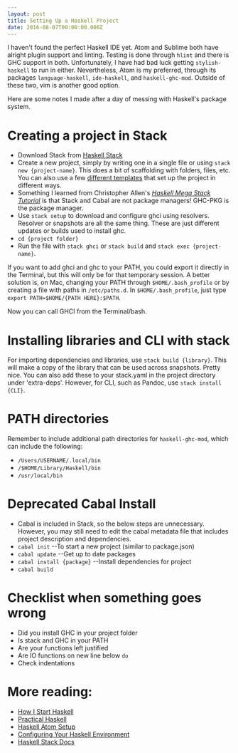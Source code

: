 ```yaml
---
layout: post
title: Setting Up a Haskell Project
date: 2016-08-07T00:00:00.000Z
---
```


I haven't found the perfect Haskell IDE yet. Atom and Sublime both have alright plugin support and linting. Testing is done through `hlint` and there is GHC support in both. Unfortunately, I have had bad luck getting `stylish-haskell` to run in either. Nevertheless, Atom is my preferred, through its packages `language-haskell`, `ide-haskell`, and `haskell-ghc-mod`. Outside of these two, vim is another good option.

Here are some notes I made after a day of messing with Haskell's package system.

# Creating a project in Stack

- Download Stack from [Haskell Stack](https://haskell-lang.org/get-started)
- Create a new project, simply by writing one in a single file or using `stack new {project-name}`. This does a bit of scaffolding with folders, files, etc. You can also use a few [different templates](https://github.com/commercialhaskell/stack-templates) that set up the project in different ways.
- Something I learned from Christopher Allen's [_Haskell Mega Stack Tutorial_](https://www.youtube.com/watch?v=sRonIB8ZStw) is that Stack and Cabal are not package managers! GHC-PKG is the package manager.
- Use `stack setup` to download and configure ghci using resolvers. Resolver or snapshots are all the same thing. These are just different updates or builds used to install ghc.
- `cd {project folder}`
- Run the file with `stack ghci` or `stack build` and `stack exec {project-name}`.

If you want to add ghci and ghc to your PATH, you could export it directly in the Terminal, but this will only be for that temporary session. A better solution is, on Mac, changing your PATH through `$HOME/.bash_profile` or by creating a file with paths in `/etc/paths.d`. In `$HOME/.bash_profile`, just type `export PATH=$HOME/{PATH HERE}:$PATH`.

Now you can call GHCI from the Terminal/bash.

# Installing libraries and CLI with stack

For importing dependencies and libraries, use `stack build {library}`. This will make a copy of the library that can be used across snapshots. Pretty nice. You can also add these to your stack.yaml in the project directory under 'extra-deps'. However, for CLI, such as Pandoc, use `stack install {CLI}`.

# PATH directories

Remember to include additional path directories for `haskell-ghc-mod`, which can include the following:

- `/Users/USERNAME/.local/bin`
- `/$HOME/Library/Haskell/bin`
- `/usr/local/bin`

# Deprecated Cabal Install

- Cabal is included in Stack, so the below steps are unnecessary. However, you may still need to edit the cabal metadata file that includes project description and dependencies.
- `cabal init` --To start a new project (similar to package.json)
- `cabal update` --Get up to date packages
- `cabal install {package}` --Install dependencies for project
- `cabal build`

# Checklist when something goes wrong

- Did you install GHC in your project folder
- Is stack and GHC in your PATH
- Are your functions left justified
- Are IO functions on new line below `do`
- Check indentations

# More reading:

- [How I Start Haskell](http://howistart.org/posts/haskell/1)
- [Practical Haskell](http://seanhess.github.io/2015/08/04/practical-haskell-getting-started.html)
- [Haskell Atom Setup](https://github.com/simonmichael/haskell-atom-setup)
- [Configuring Your Haskell Environment](http://tonylawrence.com/2014/01/01/configuring-your-haskell-environment/)
- [Haskell Stack Docs](https://docs.haskellstack.org/en/stable/install_and_upgrade/)
